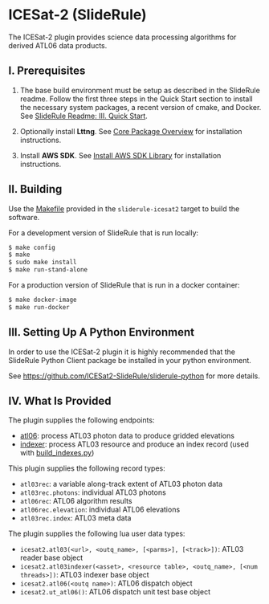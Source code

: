 ICESat-2 (SlideRule)
====================

The ICESat-2 plugin provides science data processing algorithms for derived ATL06 data products.

## I. Prerequisites

1. The base build environment must be setup as described in the SlideRule readme.  Follow the first three steps in the Quick Start section to install the necessary system packages, a recent version of cmake, and Docker.  See [SlideRule Readme: III. Quick Start](https://github.com/ICESat2-SlideRule/sliderule/blob/master/README.md#iii-quick-start).  

2. Optionally install __Lttng__. See [Core Package Overview](https://github.com/ICESat2-SlideRule/sliderule/blob/master/packages/core/core.md) for installation instructions.

3. Install __AWS SDK__. See [Install AWS SDK Library](https://github.com/ICESat2-SlideRule/sliderule/blob/master/packages/aws/aws.md) for installation instructions.


## II. Building

Use the [Makefile](../../targets/sliderule-icesat2/Makefile) provided in the `sliderule-icesat2` target to build the software.

For a development version of SlideRule that is run locally:
```bash
$ make config
$ make
$ sudo make install
$ make run-stand-alone
```

For a production version of SlideRule that is run in a docker container:
```bash
$ make docker-image
$ make run-docker
```


## III. Setting Up A Python Environment

In order to use the ICESat-2 plugin it is highly recommended that the SlideRule Python Client package be installed in your python environment.  

See https://github.com/ICESat2-SlideRule/sliderule-python for more details.


## IV. What Is Provided

The plugin supplies the following endpoints:
* [atl06](endpoints/atl06.lua): process ATL03 photon data to produce gridded elevations
* [indexer](endpoints/idnexer.lua): process ATL03 resource and produce an index record (used with [build_indexes.py](utils/build_indexes.py))

This plugin supplies the following record types:
* `atl03rec`: a variable along-track extent of ATL03 photon data
* `atl03rec.photons`: individual ATL03 photons
* `atl06rec`: ATL06 algorithm results
* `atl06rec.elevation`: individual ATL06 elevations
* `atl03rec.index`: ATL03 meta data

The plugin supplies the following lua user data types:
* `icesat2.atl03(<url>, <outq_name>, [<parms>], [<track>])`: ATL03 reader base object
* `icesat2.atl03indexer(<asset>, <resource table>, <outq_name>, [<num threads>])`: ATL03 indexer base object
* `icesat2.atl06(<outq name>)`: ATL06 dispatch object
* `icesat2.ut_atl06()`: ATL06 dispatch unit test base object 
